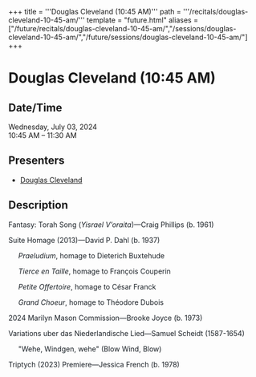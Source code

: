 +++
title = '''Douglas Cleveland (10:45 AM)'''
path = '''/recitals/douglas-cleveland-10-45-am/'''
template = "future.html"
aliases = ["/future/recitals/douglas-cleveland-10-45-am/","/sessions/douglas-cleveland-10-45-am/","/future/sessions/douglas-cleveland-10-45-am/"]
+++

<h1>Douglas Cleveland (10:45 AM)</h1>

<h2>Date/Time</h2>
<p>Wednesday, July 03, 2024<br>
10:45 AM – 11:30 AM</p>
<h2>Presenters</h2>
<ul>
<li><a href="/performers/douglas-cleveland/">Douglas Cleveland</a></li>
</ul>
<h2>Description</h2>

<div class="ag87-crtemvc-hsbk"><div class="css-vsf5of"><p style="text-align:left;" class="carina-rte-public-DraftStyleDefault-block"><span style="color: rgb(26,32,38);">Fantasy: Torah Song (<span style="font-style: italic;">Yisrael V’oraita</span>)—Craig Phillips (b. 1961)</span></p><p style="text-align:left;" class="carina-rte-public-DraftStyleDefault-block"><span style="color: rgb(26,32,38);">Suite Homage (2013)—David P. Dahl (b. 1937)</span></p><p style="text-align:left;" class="carina-rte-public-DraftStyleDefault-block"><span style="color: rgb(26,32,38);"><span style="font-style: italic;">&nbsp; &nbsp; &nbsp;Praeludium</span>, homage to Dieterich Buxtehude</span></p><p style="text-align:left;" class="carina-rte-public-DraftStyleDefault-block"><span style="color: rgb(26,32,38);"><span style="font-style: italic;">&nbsp; &nbsp; &nbsp;Tierce en Taille</span>, homage to François Couperin</span></p><p style="text-align:left;" class="carina-rte-public-DraftStyleDefault-block"><span style="color: rgb(26,32,38);"><span style="font-style: italic;">&nbsp; &nbsp; &nbsp;Petite Offertoire</span>, homage to César Franck</span></p><p style="text-align:left;" class="carina-rte-public-DraftStyleDefault-block"><span style="color: rgb(26,32,38);"><span style="font-style: italic;">&nbsp; &nbsp; &nbsp;Grand Choeur</span>, homage to Théodore Dubois</span></p><p style="text-align:left;" class="carina-rte-public-DraftStyleDefault-block"><span style="color: rgb(26,32,38);">2024 Marilyn Mason Commission—Brooke Joyce (b. 1973)</span></p><p style="text-align:left;" class="carina-rte-public-DraftStyleDefault-block"><span style="color: rgb(26,32,38);">Variations uber das Niederlandische Lied—Samuel Scheidt (1587-1654)</span></p><p style="text-align:left;" class="carina-rte-public-DraftStyleDefault-block"><span style="color: rgb(26,32,38);">&nbsp; &nbsp; &nbsp;"Wehe, Windgen, wehe" (Blow Wind, Blow)</span></p><p style="text-align:left;" class="carina-rte-public-DraftStyleDefault-block"><span style="color: rgb(26,32,38);">Triptych (2023) Premiere—Jessica French (b. 1978)</span></p></div></div>


